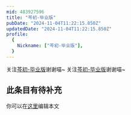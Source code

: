 ```yaml
---
mid: 483927596
title: "芩初-毕业版"
pubDate: "2024-11-04T11:22:15.850Z"
updatedDate: "2024-11-04T11:22:15.850Z"
profile:
  {
    Nickname: ["芩初-毕业版"],
  }
---
```


关注[芩初-毕业版](https://space.bilibili.com/483927596)谢谢喵~ 关注[芩初-毕业版](https://space.bilibili.com/483927596)谢谢喵~

## 此条目有待补充
你可以在[这里](https://github.com/Yuhanawa/VTuber.ICU-Content/edit/master/v/芩初-毕业版/index.md)编辑本文
